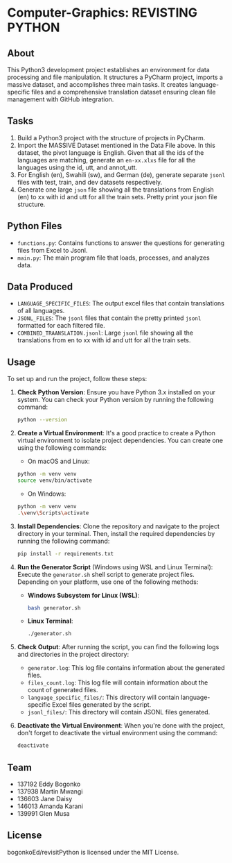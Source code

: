 # Computer-Graphics: REVISTING PYTHON

## About
This Python3 development project establishes an environment for data processing and file manipulation. It structures a PyCharm project, imports a massive dataset, and accomplishes three main tasks. It creates language-specific files and a comprehensive translation dataset ensuring clean file management with GitHub integration.

## Tasks
1. Build a Python3 project with the structure of projects in PyCharm.
2. Import the MASSIVE Dataset mentioned in the Data File above. In this dataset, the pivot language is English. Given that all the ids of the languages are matching, generate an `en-xx.xlxs` file for all the languages using the id, utt, and annot_utt.
3. For English (en), Swahili (sw), and German (de), generate separate `jsonl` files with test, train, and dev datasets respectively.
4. Generate one large `json` file showing all the translations from English (en) to xx with id and utt for all the train sets. Pretty print your json file structure.

## Python Files
- `functions.py`: Contains functions to answer the questions for generating files from Excel to Jsonl.
- `main.py`: The main program file that loads, processes, and analyzes data.

## Data Produced
- `LANGUAGE_SPECIFIC_FILES`: The output excel files that contain translations of all languages.
- `JSONL_FILES`: The `jsonl` files that contain the pretty printed `jsonl` formatted for each filtered file.
- `COMBINED_TRAANSLATION.jsonl`: Large `jsonl` file showing all the translations from en to xx with id and utt for all the train sets.

## Usage
To set up and run the project, follow these steps:

1. **Check Python Version**: Ensure you have Python 3.x installed on your system. You can check your Python version by running the following command:
    ```bash
    python --version
    ```

2. **Create a Virtual Environment**: It's a good practice to create a Python virtual environment to isolate project dependencies. You can create one using the following commands:

    - On macOS and Linux:
    ```bash
    python -m venv venv
    source venv/bin/activate
    ```

    - On Windows:
    ```bash
    python -m venv venv
    .\venv\Scripts\activate
    ```

3. **Install Dependencies**: Clone the repository and navigate to the project directory in your terminal. Then, install the required dependencies by running the following command:
    ```bash
    pip install -r requirements.txt
    ```

4. **Run the Generator Script** (Windows using WSL and Linux Terminal): Execute the `generator.sh` shell script to generate project files. Depending on your platform, use one of the following methods:

   - **Windows Subsystem for Linux (WSL)**:
     ```bash
     bash generator.sh
     ```
     
   - **Linux Terminal**:
     ```bash
     ./generator.sh
     ```

5. **Check Output**: After running the script, you can find the following logs and directories in the project directory:

   - `generator.log`: This log file contains information about the generated files.
   - `files_count.log`: This log file will contain information about the count of generated files.
   - `language_specific_files/`: This directory will contain language-specific Excel files generated by the script. 
   - `jsonl_files/`: This directory will contain JSONL files generated.

6. **Deactivate the Virtual Environment**: When you're done with the project, don't forget to deactivate the virtual environment using the command:
    ```bash
    deactivate
    ```

## Team
- 137192 Eddy Bogonko
- 137938 Martin Mwangi
- 136603 Jane Daisy
- 146013 Amanda Karani
- 139991 Glen Musa

## License
bogonkoEd/revisitPython is licensed under the MIT License.
